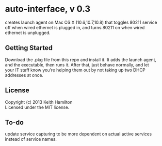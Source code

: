 # auto-interface, v 0.3

creates launch agent on Mac OS X (10.6,10.7,10.8) that toggles 80211 service off when wired ethernet is plugged in, and turns 80211 on when wired ethernet is unplugged.  

## Getting Started
Download the .pkg file from this repo and install it. It adds the launch agent, and the executable, then runs it. After that, just behave normally, and let your IT staff know you're helping them out by not taking up two DHCP addresses at once.  

## License
Copyright (c) 2013 Keith Hamilton  
Licensed under the MIT license.

## To-do  
update service capturing to be more dependent on actual active services instead of service names.
